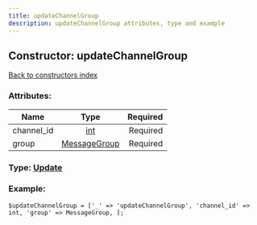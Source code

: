 ```yaml
---
title: updateChannelGroup
description: updateChannelGroup attributes, type and example
---
```

## Constructor: updateChannelGroup  
[Back to constructors index](index.md)



### Attributes:

| Name     |    Type       | Required |
|----------|:-------------:|---------:|
|channel\_id|[int](../types/int.md) | Required|
|group|[MessageGroup](../types/MessageGroup.md) | Required|



### Type: [Update](../types/Update.md)


### Example:

```
$updateChannelGroup = ['_' => 'updateChannelGroup', 'channel_id' => int, 'group' => MessageGroup, ];
```